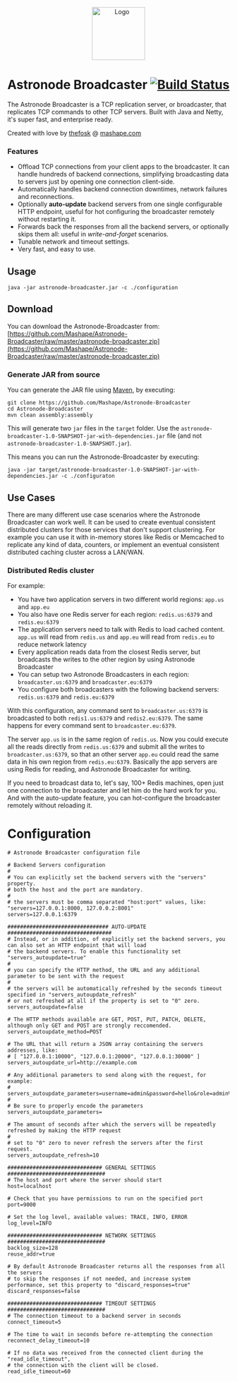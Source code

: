 <p align="center">
<img src="http://upload.wikimedia.org/wikipedia/commons/d/dc/Broadcast.svg" alt="Logo" height="120" />
</p>

# Astronode Broadcaster [![Build Status](https://travis-ci.org/Mashape/Astronode-Broadcaster.png)](https://travis-ci.org/Mashape/Astronode-Broadcaster)
The Astronode Broadcaster is a TCP replication server, or broadcaster, that replicates TCP commands to other TCP servers. Built with Java and Netty, it's super fast, and enterprise ready.

Created with love by [thefosk](https://github.com/thefosk) @ [mashape.com](https://mashape.com)

### Features

* Offload TCP connections from your client apps to the broadcaster. It can handle hundreds of backend connections, simplifying broadcasting data to servers just by opening one connection client-side.
* Automatically handles backend connection downtimes, network failures and reconnections.
* Optionally **auto-update** backend servers from one single configurable HTTP endpoint, useful for hot configuring the broadcaster remotely without restarting it.
* Forwards back the responses from all the backend servers, or optionally skips them all: useful in *write-and-forget* scenarios.
* Tunable network and timeout settings.
* Very fast, and easy to use.

## Usage

```
java -jar astronode-broadcaster.jar -c ./configuration
```

## Download

You can download the Astronode-Broadcaster from: [https://github.com/Mashape/Astronode-Broadcaster/raw/master/astronode-broadcaster.zip](https://github.com/Mashape/Astronode-Broadcaster/raw/master/astronode-broadcaster.zip)

### Generate JAR from source

You can generate the JAR file using [Maven](http://maven.apache.org/), by executing:

```
git clone https://github.com/Mashape/Astronode-Broadcaster
cd Astronode-Broadcaster
mvn clean assembly:assembly
```

This will generate two `jar` files in the `target` folder. Use the `astronode-broadcaster-1.0-SNAPSHOT-jar-with-dependencies.jar` file (and not `astronode-broadcaster-1.0-SNAPSHOT.jar`).

This means you can run the Astronode-Broadcaster by executing:

```
java -jar target/astronode-broadcaster-1.0-SNAPSHOT-jar-with-dependencies.jar -c ./configuraton
```

## Use Cases

There are many different use case scenarios where the Astronode Broadcaster can work well. It can be used to create eventual consistent distributed clusters for those services that don't support clustering. For example you can use it with in-memory stores like Redis or Memcached to replicate any kind of data, counters, or implement an eventual consistent distributed caching cluster across a LAN/WAN. 

### Distributed Redis cluster

For example:

* You have two application servers in two different world regions: `app.us` and `app.eu`
* You also have one Redis server for each region: `redis.us:6379` and `redis.eu:6379`
* The application servers need to talk with Redis to load cached content. `app.us` will read from `redis.us` and `app.eu` will read from `redis.eu` to reduce network latency
* Every application reads data from the closest Redis server, but broadcasts the writes to the other region by using Astronode Broadcaster
* You can setup two Astronode Broadcasters in each region: `broadcaster.us:6379` and `broadcaster.eu:6379`
* You configure both broadcasters with the following backend servers: `redis.us:6379` and `redis.eu:6379`

With this configuration, any command sent to `broadcaster.us:6379` is broadcasted to both `redis1.us:6379` and `redis2.eu:6379`. The same happens for every command sent to `broadcaster.eu:6379`.

The server `app.us` is in the same region of `redis.us`. Now you could execute all the reads directly from `redis.us:6379` and submit all the writes to `broadcaster.us:6379`, so that an other server `app.eu` could read the same data in his own region from `redis.eu:6379`. Basically the app servers are using Redis for reading, and Astronode Broadcaster for writing.

If you need to broadcast data to, let's say, 100+ Redis machines, open just one connection to the broadcaster and let him do the hard work for you. And with the auto-update feature, you can hot-configure the broadcaster remotely without reloading it.

# Configuration

```
# Astronode Broadcaster configuration file

# Backend Servers configuration
#
# You can explicitly set the backend servers with the "servers" property. 
# both the host and the port are mandatory.
#
# the servers must be comma separated "host:port" values, like: "servers=127.0.0.1:8000, 127.0.0.2:8001"
servers=127.0.0.1:6379

################################ AUTO-UPDATE  #################################
# Instead, or in addition, of explicitly set the backend servers, you can also set an HTTP endpoint that will load
# the backend servers. To enable this functionality set "servers_autoupdate=true"
#
# you can specify the HTTP method, the URL and any additional parameter to be sent with the request
#
# the servers will be automatically refreshed by the seconds timeout specified in "servers_autoupdate_refresh"
# or not refreshed at all if the property is set to "0" zero.
servers_autoupdate=false

# The HTTP methods available are GET, POST, PUT, PATCH, DELETE, although only GET and POST are strongly reccomended.
servers_autoupdate_method=POST

# The URL that will return a JSON array containing the servers addresses, like:
# [ "127.0.0.1:10000", "127.0.0.1:20000", "127.0.0.1:30000" ]
servers_autoupdate_url=http://example.com

# Any additional parameters to send along with the request, for example:
# servers_autoupdate_parameters=username=admin&password=hello&role=admin%20user
#
# Be sure to properly encode the parameters
servers_autoupdate_parameters=

# The amount of seconds after which the servers will be repeatedly refreshed by making the HTTP request
#
# set to "0" zero to never refresh the servers after the first request.
servers_autoupdate_refresh=10

############################## GENERAL SETTINGS ###############################
# The host and port where the server should start
host=localhost

# Check that you have permissions to run on the specified port
port=9000

# Set the log level, available values: TRACE, INFO, ERROR
log_level=INFO

############################## NETWORK SETTINGS ###############################
backlog_size=128
reuse_addr=true

# By default Astronode Broadcaster returns all the responses from all the servers
# to skip the responses if not needed, and increase system performance, set this property to "discard_responses=true"
discard_responses=false

############################## TIMEOUT SETTINGS ###############################
# The connection timeout to a backend server in seconds
connect_timeout=5

# The time to wait in seconds before re-attempting the connection
reconnect_delay_timeout=10

# If no data was received from the connected client during the "read_idle_timeout", 
# the connection with the client will be closed.
read_idle_timeout=60
```
